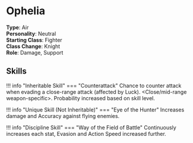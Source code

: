 # Ophelia

**Type**: Air  
**Personality**: Neutral  
**Starting Class**: Fighter  
**Class Change**: Knight  
**Role**: Damage, Support

## Skills

!!! info "Inheritable Skill"
    === "Counterattack"
        Chance to counter attack when evading a close-range attack (affected by Luck). <Close/mid-range weapon-specific\>. Probability increased based on skill level.

!!! info "Unique Skill (Not Inheritable)"
    === "Eye of the Hunter"
        Increases damage and Accuracy against flying enemies.

!!! info "Discipline Skill"
    === "Way of the Field of Battle"
        Continuously increases each stat, Evasion and Action Speed increased further.